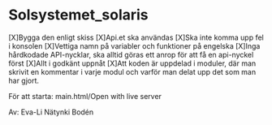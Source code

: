 # Solsystemet_solaris

[X]Bygga den enligt skiss
[X]Api.et ska användas
[X]Ska inte komma upp fel i konsolen
[X]Vettiga namn på variabler och funktioner på engelska
[X]Inga hårdkodade API-nycklar, ska alltid göras ett anrop för att få en api-nyckel först
[X]Allt i godkänt uppnåt
[X]Att koden är uppdelad i moduler, där man skrivit en kommentar i varje modul och varför man delat upp det som man har gjort.

För att starta: main.html/Open with live server

Av: Eva-Li Nätynki Bodén